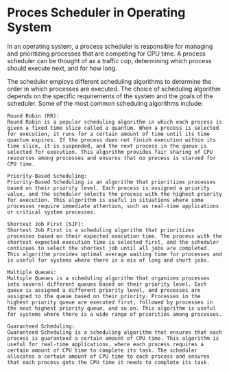 # Proces Scheduler in Operating System

In an operating system, a process scheduler is responsible for managing and prioritizing processes that are competing for CPU time. A process scheduler can be thought of as a traffic cop, determining which process should execute next, and for how long.

The scheduler employs different scheduling algorithms to determine the order in which processes are executed. The choice of scheduling algorithm depends on the specific requirements of the system and the goals of the scheduler. Some of the most common scheduling algorithms include:

    Round Robin (RR):
    Round Robin is a popular scheduling algorithm in which each process is given a fixed time slice called a quantum. When a process is selected for execution, it runs for a certain amount of time until its time quantum expires. If the process does not finish execution within its time slice, it is suspended, and the next process in the queue is selected for execution. This algorithm provides fair sharing of CPU resources among processes and ensures that no process is starved for CPU time.

    Priority-Based Scheduling:
    Priority-Based Scheduling is an algorithm that prioritizes processes based on their priority level. Each process is assigned a priority value, and the scheduler selects the process with the highest priority for execution. This algorithm is useful in situations where some processes require immediate attention, such as real-time applications or critical system processes.

    Shortest Job First (SJF):
    Shortest Job First is a scheduling algorithm that prioritizes processes based on their expected execution time. The process with the shortest expected execution time is selected first, and the scheduler continues to select the shortest job until all jobs are completed. This algorithm provides optimal average waiting time for processes and is useful for systems where there is a mix of long and short jobs.

    Multiple Queues:
    Multiple Queues is a scheduling algorithm that organizes processes into several different queues based on their priority level. Each queue is assigned a different priority level, and processes are assigned to the queue based on their priority. Processes in the highest priority queue are executed first, followed by processes in the next highest priority queue, and so on. This algorithm is useful for systems where there is a wide range of priorities among processes.

    Guaranteed Scheduling:
    Guaranteed Scheduling is a scheduling algorithm that ensures that each process is guaranteed a certain amount of CPU time. This algorithm is useful for real-time applications, where each process requires a certain amount of CPU time to complete its task. The scheduler allocates a certain amount of CPU time to each process and ensures that each process gets the CPU time it needs to complete its task.
